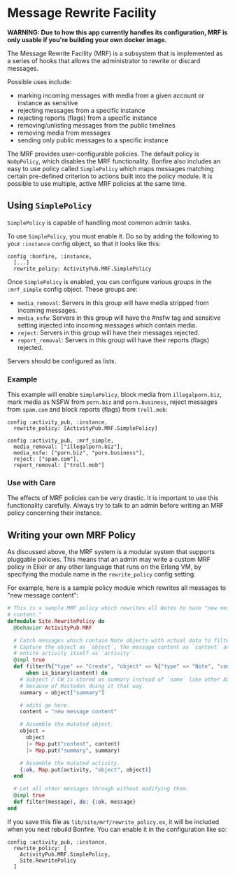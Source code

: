 # Message Rewrite Facility

**WARNING: Due to how this app currently handles its configuration, MRF is only usable if you're building your own docker image.**

The Message Rewrite Facility (MRF) is a subsystem that is implemented as a series of hooks that allows the administrator to rewrite or discard messages.

Possible uses include:

- marking incoming messages with media from a given account or instance as sensitive
- rejecting messages from a specific instance
- rejecting reports (flags) from a specific instance
- removing/unlisting messages from the public timelines
- removing media from messages
- sending only public messages to a specific instance

The MRF provides user-configurable policies. The default policy is `NoOpPolicy`, which disables the MRF functionality. Bonfire also includes an easy to use policy called `SimplePolicy` which maps messages matching certain pre-defined criterion to actions built into the policy module.
It is possible to use multiple, active MRF policies at the same time.

## Using `SimplePolicy`

`SimplePolicy` is capable of handling most common admin tasks.

To use `SimplePolicy`, you must enable it. Do so by adding the following to your `:instance` config object, so that it looks like this:

```
config :bonfire, :instance,
  [...]
  rewrite_policy: ActivityPub.MRF.SimplePolicy
```

Once `SimplePolicy` is enabled, you can configure various groups in the `:mrf_simple` config object. These groups are:

- `media_removal`: Servers in this group will have media stripped from incoming messages.
- `media_nsfw`: Servers in this group will have the #nsfw tag and sensitive setting injected into incoming messages which contain media.
- `reject`: Servers in this group will have their messages rejected.
- `report_removal`: Servers in this group will have their reports (flags) rejected.

Servers should be configured as lists.

### Example

This example will enable `SimplePolicy`, block media from `illegalporn.biz`, mark media as NSFW from `porn.biz` and `porn.business`, reject messages from `spam.com` and block reports (flags) from `troll.mob`:

```
config :activity_pub, :instance,
  rewrite_policy: [ActivityPub.MRF.SimplePolicy]

config :activity_pub, :mrf_simple,
  media_removal: ["illegalporn.biz"],
  media_nsfw: ["porn.biz", "porn.business"],
  reject: ["spam.com"],
  report_removal: ["troll.mob"]

```

### Use with Care

The effects of MRF policies can be very drastic. It is important to use this functionality carefully. Always try to talk to an admin before writing an MRF policy concerning their instance.

## Writing your own MRF Policy

As discussed above, the MRF system is a modular system that supports pluggable policies. This means that an admin may write a custom MRF policy in Elixir or any other language that runs on the Erlang VM, by specifying the module name in the `rewrite_policy` config setting.

For example, here is a sample policy module which rewrites all messages to "new message content":

```elixir
# This is a sample MRF policy which rewrites all Notes to have "new message
# content."
defmodule Site.RewritePolicy do
  @behavior ActivityPub.MRF

  # Catch messages which contain Note objects with actual data to filter.
  # Capture the object as `object`, the message content as `content` and the
  # entire activity itself as `activity`.
  @impl true
  def filter(%{"type" => "Create", "object" => %{"type" => "Note", "content" => content} = object} = message)
      when is_binary(content) do
    # Subject / CW is stored as summary instead of `name` like other AS2 objects
    # because of Mastodon doing it that way.
    summary = object["summary"]

    # edits go here.
    content = "new message content"

    # Assemble the mutated object.
    object =
      object
      |> Map.put("content", content)
      |> Map.put("summary", summary)

    # Assemble the mutated activity.
    {:ok, Map.put(activity, "object", object)}
  end

  # Let all other messages through without modifying them.
  @impl true
  def filter(message), do: {:ok, message}
end
```

If you save this file as `lib/site/mrf/rewrite_policy.ex`, it will be included when you next rebuild Bonfire. You can enable it in the configuration like so:

```
config :activity_pub, :instance,
  rewrite_policy: [
    ActivityPub.MRF.SimplePolicy,
    Site.RewritePolicy
  ]
```
